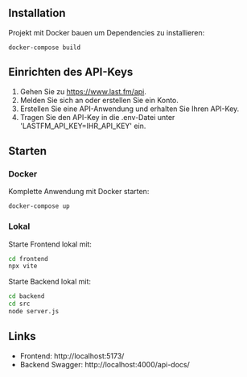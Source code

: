 ## Installation
Projekt mit Docker bauen um Dependencies zu installieren:
```
docker-compose build
```

## Einrichten des API-Keys
1. Gehen Sie zu https://www.last.fm/api.
2. Melden Sie sich an oder erstellen Sie ein Konto.
3. Erstellen Sie eine API-Anwendung und erhalten Sie Ihren API-Key.
4. Tragen Sie den API-Key in die .env-Datei unter 'LASTFM_API_KEY=IHR_API_KEY' ein.


## Starten
### Docker
Komplette Anwendung mit Docker starten:
```
docker-compose up
```
### Lokal
Starte Frontend lokal mit:
```bash
cd frontend
npx vite
```
Starte Backend lokal mit:
```bash
cd backend
cd src
node server.js
```
## Links
- Frontend: http://localhost:5173/
- Backend Swagger: http://localhost:4000/api-docs/


